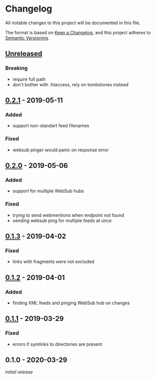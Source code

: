 # Changelog
All notable changes to this project will be documented in this file.

The format is based on [Keep a Changelog](https://keepachangelog.com/en/1.0.0/),
and this project adheres to [Semantic Versioning](https://semver.org/spec/v2.0.0.html).

## [Unreleased]
### Breaking
- require full path
- don't bother with .htaccess, rely on tombstones instead

## [0.2.1] - 2019-05-11
### Added
- support non-standart feed filenames

### Fixed
- websub pinger would panic on response error

## [0.2.0] - 2019-05-06
### Added
- support for multiple WebSub hubs

### Fixed
- trying to send webmentions when endpoint not found
- sending websub ping for multiple feeds at once

## [0.1.3] - 2019-04-02
### Fixed
- links with fragments were not excluded

## [0.1.2] - 2019-04-01
### Added
- finding XML feeds and pinging WebSub hub on changes

## [0.1.1] - 2019-03-29
### Fixed
- errors if symlinks to directories are present

## 0.1.0 - 2020-03-29
*initial release*

[Unreleased]: https://github.com/nekr0z/static-webmentions/compare/v0.2.1...HEAD
[0.2.1]: https://github.com/nekr0z/static-webmentions/compare/v0.2.0...v0.2.1
[0.2.0]: https://github.com/nekr0z/static-webmentions/compare/v0.1.3...v0.2.0
[0.1.3]: https://github.com/nekr0z/static-webmentions/compare/v0.1.2...v0.1.3
[0.1.2]: https://github.com/nekr0z/static-webmentions/compare/v0.1.1...v0.1.2
[0.1.1]: https://github.com/nekr0z/static-webmentions/compare/v0.1.0...v0.1.1
